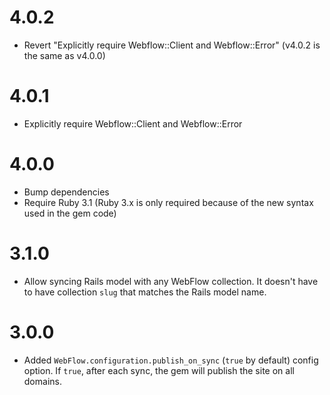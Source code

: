 # 4.0.2

- Revert "Explicitly require Webflow::Client and Webflow::Error" (v4.0.2 is the same as v4.0.0)

# 4.0.1

- Explicitly require Webflow::Client and Webflow::Error

# 4.0.0

- Bump dependencies
- Require Ruby 3.1 (Ruby 3.x is only required because of the new syntax used in the gem code)

# 3.1.0

- Allow syncing Rails model with any WebFlow collection. It doesn't have to have collection `slug` that matches the Rails model name.

# 3.0.0

- Added `WebFlow.configuration.publish_on_sync` (`true` by default) config option. If `true`, after each sync, the gem will publish the site on all domains.
